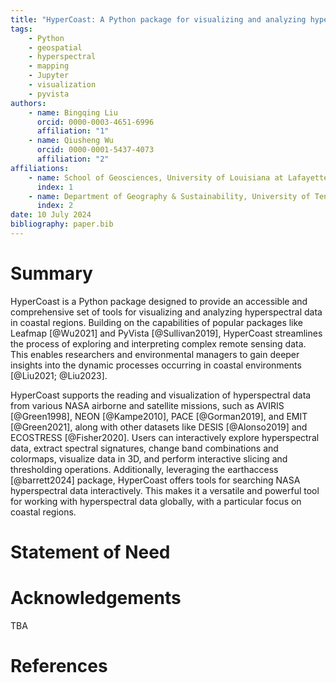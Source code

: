 ```yaml
---
title: "HyperCoast: A Python package for visualizing and analyzing hyperspectral data in coastal regions"
tags:
    - Python
    - geospatial
    - hyperspectral
    - mapping
    - Jupyter
    - visualization
    - pyvista
authors:
    - name: Bingqing Liu
      orcid: 0000-0003-4651-6996
      affiliation: "1"
    - name: Qiusheng Wu
      orcid: 0000-0001-5437-4073
      affiliation: "2"
affiliations:
    - name: School of Geosciences, University of Louisiana at Lafayette, Lafayette, LA 70504, United States
      index: 1
    - name: Department of Geography & Sustainability, University of Tennessee, Knoxville, TN 37996, United States
      index: 2
date: 10 July 2024
bibliography: paper.bib
---
```


# Summary

HyperCoast is a Python package designed to provide an accessible and comprehensive set of tools for visualizing and analyzing hyperspectral data in coastal regions. Building on the capabilities of popular packages like Leafmap [@Wu2021] and PyVista [@Sullivan2019], HyperCoast streamlines the process of exploring and interpreting complex remote sensing data. This enables researchers and environmental managers to gain deeper insights into the dynamic processes occurring in coastal environments [@Liu2021; @Liu2023].

HyperCoast supports the reading and visualization of hyperspectral data from various NASA airborne and satellite missions, such as AVIRIS [@Green1998], NEON [@Kampe2010], PACE [@Gorman2019], and EMIT [@Green2021], along with other datasets like DESIS [@Alonso2019] and ECOSTRESS [@Fisher2020]. Users can interactively explore hyperspectral data, extract spectral signatures, change band combinations and colormaps, visualize data in 3D, and perform interactive slicing and thresholding operations. Additionally, leveraging the earthaccess [@barrett2024] package, HyperCoast offers tools for searching NASA hyperspectral data interactively. This makes it a versatile and powerful tool for working with hyperspectral data globally, with a particular focus on coastal regions.

# Statement of Need

# Acknowledgements

TBA

# References
